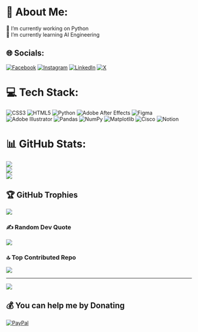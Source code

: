 # 💫 About Me:
🔭 I’m currently working on Python<br>🌱 I’m currently learning AI Engineering


## 🌐 Socials:
[![Facebook](https://img.shields.io/badge/Facebook-%231877F2.svg?logo=Facebook&logoColor=white)](https://facebook.com/jawad.mouafaq) [![Instagram](https://img.shields.io/badge/Instagram-%23E4405F.svg?logo=Instagram&logoColor=white)](https://instagram.com/jawadalarman) [![LinkedIn](https://img.shields.io/badge/LinkedIn-%230077B5.svg?logo=linkedin&logoColor=white)](https://linkedin.com/in/jawad-alarman-9a51bb288) [![X](https://img.shields.io/badge/X-black.svg?logo=X&logoColor=white)](https://x.com/JawadAlarman) 

# 💻 Tech Stack:
![CSS3](https://img.shields.io/badge/css3-%231572B6.svg?style=for-the-badge&logo=css3&logoColor=white) ![HTML5](https://img.shields.io/badge/html5-%23E34F26.svg?style=for-the-badge&logo=html5&logoColor=white) ![Python](https://img.shields.io/badge/python-3670A0?style=for-the-badge&logo=python&logoColor=ffdd54) ![Adobe After Effects](https://img.shields.io/badge/Adobe%20After%20Effects-9999FF.svg?style=for-the-badge&logo=Adobe%20After%20Effects&logoColor=white) ![Figma](https://img.shields.io/badge/figma-%23F24E1E.svg?style=for-the-badge&logo=figma&logoColor=white) ![Adobe Illustrator](https://img.shields.io/badge/adobe%20illustrator-%23FF9A00.svg?style=for-the-badge&logo=adobe%20illustrator&logoColor=white) ![Pandas](https://img.shields.io/badge/pandas-%23150458.svg?style=for-the-badge&logo=pandas&logoColor=white) ![NumPy](https://img.shields.io/badge/numpy-%23013243.svg?style=for-the-badge&logo=numpy&logoColor=white) ![Matplotlib](https://img.shields.io/badge/Matplotlib-%23ffffff.svg?style=for-the-badge&logo=Matplotlib&logoColor=black) ![Cisco](https://img.shields.io/badge/cisco-%23049fd9.svg?style=for-the-badge&logo=cisco&logoColor=black) ![Notion](https://img.shields.io/badge/Notion-%23000000.svg?style=for-the-badge&logo=notion&logoColor=white)
# 📊 GitHub Stats:
![](https://github-readme-stats.vercel.app/api?username=jawad0110&theme=tokyonight&hide_border=false&include_all_commits=false&count_private=false)<br/>
![](https://github-readme-streak-stats.herokuapp.com/?user=jawad0110&theme=tokyonight&hide_border=false)<br/>
![](https://github-readme-stats.vercel.app/api/top-langs/?username=jawad0110&theme=tokyonight&hide_border=false&include_all_commits=false&count_private=false&layout=compact)

## 🏆 GitHub Trophies
![](https://github-profile-trophy.vercel.app/?username=jawad0110&theme=tokyonight&no-frame=false&no-bg=true&margin-w=4)

### ✍️ Random Dev Quote
![](https://quotes-github-readme.vercel.app/api?type=vetical&theme=tokyonight)

### 🔝 Top Contributed Repo
![](https://github-contributor-stats.vercel.app/api?username=jawad0110&limit=5&theme=tokyonight&combine_all_yearly_contributions=true)

---
[![](https://visitcount.itsvg.in/api?id=jawad0110&icon=0&color=0)](https://visitcount.itsvg.in)

  ## 💰 You can help me by Donating
  [![PayPal](https://img.shields.io/badge/PayPal-00457C?style=for-the-badge&logo=paypal&logoColor=white)](https://paypal.me/@JawadAlarman) 

  
<!-- Proudly created with GPRM ( https://gprm.itsvg.in ) -->
